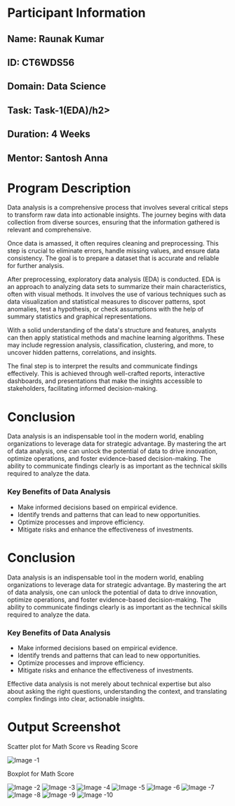 <h1>Participant Information</h1>
<h2>Name: Raunak Kumar</h2>
<h2>ID: CT6WDS56</h2>
<h2>Domain: Data Science</h2>
<h2>Task: Task-1(EDA)/h2>
<h2>Duration: 4 Weeks</h2>
<h2>Mentor: Santosh Anna</h2>
<h1>Program Description</h1>
<p>Data analysis is a comprehensive process that involves several critical steps to transform raw data into actionable insights. The journey begins with data collection from diverse sources, ensuring that the information gathered is relevant and comprehensive.</p>
<p>Once data is amassed, it often requires cleaning and preprocessing. This step is crucial to eliminate errors, handle missing values, and ensure data consistency. The goal is to prepare a dataset that is accurate and reliable for further analysis.</p>
<p>After preprocessing, exploratory data analysis (EDA) is conducted. EDA is an approach to analyzing data sets to summarize their main characteristics, often with visual methods. It involves the use of various techniques such as data visualization and statistical measures to discover patterns, spot anomalies, test a hypothesis, or check assumptions with the help of summary statistics and graphical representations.</p>
<p>With a solid understanding of the data's structure and features, analysts can then apply statistical methods and machine learning algorithms. These may include regression analysis, classification, clustering, and more, to uncover hidden patterns, correlations, and insights.</p>
<p>The final step is to interpret the results and communicate findings effectively. This is achieved through well-crafted reports, interactive dashboards, and presentations that make the insights accessible to stakeholders, facilitating informed decision-making.</p>
<h1>Conclusion</h1>
<p>Data analysis is an indispensable tool in the modern world, enabling organizations to leverage data for strategic advantage. By mastering the art of data analysis, one can unlock the potential of data to drive innovation, optimize operations, and foster evidence-based decision-making. The ability to communicate findings clearly is as important as the technical skills required to analyze the data.</p>

<h3>Key Benefits of Data Analysis</h3>
<ul>
    <li>Make informed decisions based on empirical evidence.</li>
    <li>Identify trends and patterns that can lead to new opportunities.</li>
    <li>Optimize processes and improve efficiency.</li>
    <li>Mitigate risks and enhance the effectiveness of investments.</li>
</ul>

<h1>Conclusion</h1>
<p>Data analysis is an indispensable tool in the modern world, enabling organizations to leverage data for strategic advantage. By mastering the art of data analysis, one can unlock the potential of data to drive innovation, optimize operations, and foster evidence-based decision-making. The ability to communicate findings clearly is as important as the technical skills required to analyze the data.</p>
<h3>Key Benefits of Data Analysis</h3>
<ul>
    <li>Make informed decisions based on empirical evidence.</li>
    <li>Identify trends and patterns that can lead to new opportunities.</li>
    <li>Optimize processes and improve efficiency.</li>
    <li>Mitigate risks and enhance the effectiveness of investments.</li>
</ul>
<p>Effective data analysis is not merely about technical expertise but also about asking the right questions, understanding the context, and translating complex findings into clear, actionable insights.</p>

<h1>Output Screenshot</h1>
<p>Scatter plot for Math Score vs Reading Score</p>
<img src="https://drive.google.com/uc?id=1sRTG_p-Xezl2NR5zdQBrk1wBVZLDNp5E" alt="Image -1">
<p>Boxplot for Math Score</p>
<img src="https://drive.google.com/uc?id=1nOKp4_F0WHFO6XvV1nw67VFASacLkIMi" alt="Image -2">

<img src="https://drive.google.com/uc?id=1tIjz21dg4GRRbrpJiysDSF1WPlo8BLvm" alt="Image -3">
<img src="https://drive.google.com/uc?id=1Q08cTHqtNzU7iSy8u15yxkqEsaV48OCM" alt="Image -4">
<img src="https://drive.google.com/uc?id=1NO7qtSi5LZfkw89ZlDPUeSPylIu1CXF5" alt="Image -5">
<img src="https://drive.google.com/uc?id=1GfXb2ChV-2esw4AknpslhEltQbC2UfcT" alt="Image -6">
<img src="https://drive.google.com/uc?id=1fXLlkd08-UEeByOFWLzWhk2CuOWh4yMH" alt="Image -7">
<img src="https://drive.google.com/uc?id=1awAeM2tI3QYguyxKv4cZrpXVg3X3o53c" alt="Image -8">
<img src="https://drive.google.com/uc?id=1oVoJD-ouRnDigUjca-TKayEUH_OklA39" alt="Image -9">
<img src="https://drive.google.com/uc?id=1I6HDi-Yff0cGwnI4Hp5Sz_ZozlAXtOd7" alt="Image -10">

